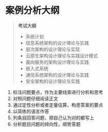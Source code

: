# 案例分析大纲

>**考试大纲**
>
>* 系统计划
>* 信息系统架构的设计理论与实践
>* 层次架构的设计理论与实现
>* 云原生架构设计理论与实践设计模式
>* 面向服务的架构设计理论与实践
>* 嵌入式系统
>* 通信系统架构的设计理论与实践
>* 安全架构的设计理论与实践



1. 标注问题要点，作为主要线索进行分析和思考
2. 对照问题仔细阅读正文
3. 通过定性分析或者定量估算，构思答案的要点
4. 以简练的语言作答
5. 列条目回答问题，把自己认为对的都写上
6. 分析题目问题的倾向性，顺势答题





